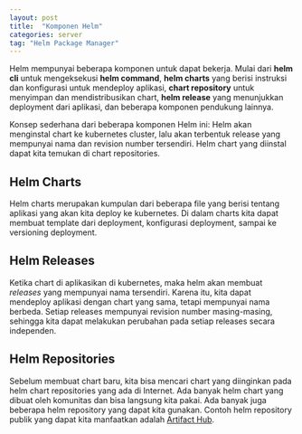 ```yaml
---
layout: post
title:  "Komponen Helm"
categories: server
tag: "Helm Package Manager"
---
```


Helm mempunyai beberapa komponen untuk dapat bekerja. Mulai dari **helm cli** untuk mengeksekusi **helm command**, **helm charts** yang berisi instruksi dan konfigurasi untuk mendeploy aplikasi, **chart repository** untuk menyimpan dan mendistribusikan chart, **helm release**  yang menunjukkan deployment dari aplikasi, dan beberapa komponen pendukung lainnya.

Konsep sederhana dari beberapa komponen Helm ini:
Helm akan menginstal chart ke kubernetes cluster, lalu akan terbentuk release yang mempunyai nama dan revision number tersendiri. Helm chart yang diinstal dapat kita temukan di chart repositories.

## Helm Charts
Helm charts merupakan kumpulan dari beberapa file yang berisi tentang aplikasi yang akan kita deploy ke kubernetes. Di dalam charts kita dapat membuat template dari deployment, konfigurasi deployment, sampai ke versioning deployment.

## Helm Releases
Ketika chart di aplikasikan di kubernetes, maka helm akan membuat *releases* yang mempunyai nama tersendiri. Karena itu, kita dapat mendeploy aplikasi dengan chart yang sama, tetapi mempunyai nama berbeda. Setiap releases mempunyai revision number masing-masing, sehingga kita dapat melakukan perubahan pada setiap releases secara independen.

## Helm Repositories
Sebelum membuat chart baru, kita bisa mencari chart yang diinginkan pada helm chart repositories yang ada di Internet. Ada banyak helm chart yang dibuat oleh komunitas dan bisa langsung kita pakai. Ada banyak juga beberapa helm repository yang dapat kita gunakan. Contoh helm repository publik yang dapat kita manfaatkan adalah [Artifact Hub](https://artifacthub.io/).